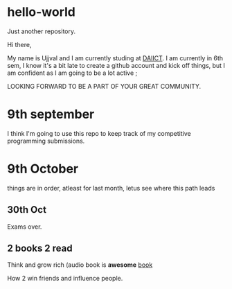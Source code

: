 # hello-world
Just another repository.


Hi there,

  My name is Ujjval and I am currently studing at [DAIICT](www.daiict.ac.in).
  I am currently in 6th sem, I know it's a bit late to create a github account and kick off things, but I am confident as I am going to be a lot active ;
  
  LOOKING FORWARD TO BE A PART OF YOUR GREAT COMMUNITY.
 
 # 9th september
 I think I'm going to use this repo to keep track of my competitive programming submissions.
  
  # 9th October
 things are in order, atleast for last month, letus see where this path leads

  
## 30th Oct

  Exams over.

## 2 books 2 read
  Think and grow rich (audio book is **awesome** 
  [book](https://the-eye.eu/public/AudioBooks/Think%20and%20Grow%20Rich%20-%20The%2021st%20Century%20Edition/ )
  
  How 2 win friends and influence people.
